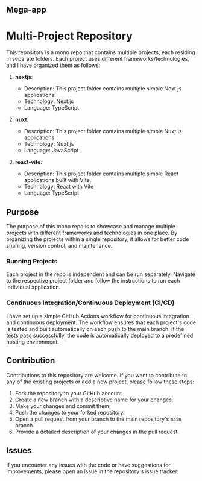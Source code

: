 ## Mega-app
# Multi-Project Repository

This repository is a mono repo that contains multiple projects, each residing in separate folders. Each project uses different frameworks/technologies, and I have organized them as follows:

1. **nextjs**:
   - Description: This project folder contains multiple simple Next.js applications.
   - Technology: Next.js
   - Language: TypeScript

2. **nuxt**:
   - Description: This project folder contains multiple simple Nuxt.js applications.
   - Technology: Nuxt.js
   - Language: JavaScript

3. **react-vite**:
   - Description: This project folder contains multiple simple React applications built with Vite.
   - Technology: React with Vite
   - Language: TypeScript

## Purpose

The purpose of this mono repo is to showcase and manage multiple projects with different frameworks and technologies in one place. By organizing the projects within a single repository, it allows for better code sharing, version control, and maintenance.

### Running Projects

Each project in the repo is independent and can be run separately. Navigate to the respective project folder and follow the instructions to run each individual application.

### Continuous Integration/Continuous Deployment (CI/CD)

I have set up a simple GitHub Actions workflow for continuous integration and continuous deployment. The workflow ensures that each project's code is tested and built automatically on each push to the main branch. If the tests pass successfully, the code is automatically deployed to a predefined hosting environment.

## Contribution

Contributions to this repository are welcome. If you want to contribute to any of the existing projects or add a new project, please follow these steps:

1. Fork the repository to your GitHub account.
2. Create a new branch with a descriptive name for your changes.
3. Make your changes and commit them.
4. Push the changes to your forked repository.
5. Open a pull request from your branch to the main repository's `main` branch.
6. Provide a detailed description of your changes in the pull request.

## Issues

If you encounter any issues with the code or have suggestions for improvements, please open an issue in the repository's issue tracker.

